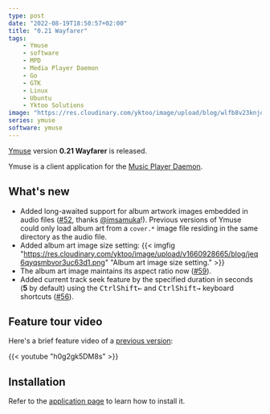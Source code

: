 ```yaml
---
type: post
date: "2022-08-19T18:50:57+02:00"
title: "0.21 Wayfarer"
tags:
    - Ymuse
    - software
    - MPD
    - Media Player Daemon
    - Go
    - GTK
    - Linux
    - Ubuntu
    - Yktoo Solutions
image: "https://res.cloudinary.com/yktoo/image/upload/blog/wlfb8v23knjqaefztiwg.png"
series: ymuse
software: ymuse
---
```


[Ymuse](/software/ymuse) version **0.21 Wayfarer** is released.

Ymuse is a client application for the [Music Player Daemon](https://www.musicpd.org/).

## What's new

<!--more-->

* Added long-awaited support for album artwork images embedded in audio files ([#52](https://github.com/yktoo/ymuse/issues/52), thanks [@imsamuka](https://github.com/imsamuka)!). Previous versions of Ymuse could only load album art from a `cover.*` image file residing in the same directory as the audio file.
* Added album art image size setting:
  {{< imgfig "https://res.cloudinary.com/yktoo/image/upload/v1660928665/blog/jeq6qyqsmbvor3uc63d1.png" "Album art image size setting." >}}
* The album art image maintains its aspect ratio now ([#59](https://github.com/yktoo/ymuse/issues/59)).
* Added current track seek feature by the specified duration in seconds (**5** by default) using the <kbd>Ctrl</kbd><kbd>Shift</kbd><kbd>←</kbd> and <kbd>Ctrl</kbd><kbd>Shift</kbd><kbd>→</kbd> keyboard shortcuts ([#56](https://github.com/yktoo/ymuse/issues/56)).

## Feature tour video

Here's a brief feature video of a [previous version](0799):

{{< youtube "h0g2gk5DM8s" >}}

## Installation

Refer to the [application page](/software/ymuse) to learn how to install it.
